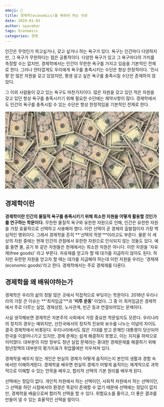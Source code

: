 ```yaml
---
emoji: 🧢
title: 경제학(economics)을 배워야 하는 이유
date: 2019-01-03
author: spacebar
tags: Economics
categories: 경제
---
```


인간은 무엇인가 하고싶거나, 갖고 싶거나 하는 욕구가 있다. 욕구는 인간마다 다양하지만, 그 욕구가 무한하다는 점은 공통적이다. 
다양한 욕구가 있고 그 욕구마다의 가치를 측정할 수는 없지만, 경제학에서는 인간이 무한한 욕구를 가지고 있음을 기본적인 전제로 한다. 
그러나 안타깝게도 우리에게 욕구를 충족시키는 수단은 항상 한정적이다. '진시황'은 많은 자원을 갖고 있었지만, 평생 살고 싶은 욕구를 충족시킬 수단은 존재하지 않았다. 

그 이외 사람들이 갖고 있는 욕구도 마찬가지이다. 많은 자원을 갖고 있던 적은 자원을 갖고 있던 항상 욕구를 충족시키기 위해 필요한 수단에는 제약사항이 많다. 경제학에서도 인간의 욕구를 충족시킬 수 있는 수단은 항상 한정적임을 기본적인 전제로 한다.

![](image1.jpeg)

## 경제학이란
**경제학이란 인간의 물질적 욕구를 충족시키기 위해 희소한 자원을 어떻게 활용할 것인가를 연구하는 학문이다.** 무한한 물질적 욕구와 유한한 자원으로 인해, 인간은 유한한 자원을 가장 효율적으로 선택하고 사용해야 했다. 이런 선택이 곧 경제의 출발점이자 가장 핵심적인 행위이다. 그래서 경제학을 흔히 **'선택의 학문'**이라고도 부른다. 
물론 이 세상의 자원 중에는 현재 인간의 관점에서 유한한 자원으로 인식되지 않는 것들도 있다. 예를 들면 물, 공기 와 같은 자원들은 현재에서는 희소한 자원은 아니다. 이런 자원을 '자유재(free goods)' 라고 부른다. 자유재를 얻고자 할 때 대가를 지급하지 않아도 된다. 하지만 유한한 자원을 얻고자 할 때는 대가를 지급해야 하는데 이런 자원을 우리는 '경제재(economic goods)'라고 한다. 경제학에서는 주로 경제재를 다룬다.

## 경제학을 왜 배워야하는가
경제학은 우리의 삶의 정말 많은 곳에서 직접적으로 부딪히는 학문이다. 2018년 우리나라의 가장 큰 이슈는 **'최저임금'**과 **'미투 운동'** 이었다. 그 중 이 최저임금은 경제학에서 주로 다루는 실업, 경제성장, 노사관계, 빈곤 등과 연결되어있는 문제이다. 

사실 생각해보면 경제학은 자본주의 사회에서 가장 중요한 학문일지도 모른다. 우리나라의 정치의 경우는 예외지만, 선진국에서의 정치적 진보와 보수를 나누는 이념의 차이도 결국 경제학에서 비롯된다. 우리나라에서도 많은 기대를 받고 문재인 대통령이 당선되어 한국을 이끌어나가고 있지만, 경제 문제는 쉽게 해결하지 못했고, 이는 지지율 하락으로 이어졌다. 대부분의 지방 정부도 청년 실업 문제라는 중대한 경제문제를 해결하기 위해 청년정책의 대부분의 평가지표가 취업률에만 치우쳐져 있다. 

경제학을 배우지 않는 개인은 현실의 경제가 어떻게 움직이는지 본인의 생활과 경험 속에서만 이해하게된다. 경제학을 배우면 현실의 경제가 어떻게 움직이는 체계적으로 과학적으로 이해할 수 있는 안목을 배우고, 합리적 선택의 기본 원리를 배우게 된다. 

선택에는 정답이 없다. 개인적 차원에서 하는 선택이던, 사회적 차원에서 하는 선택이던, 그 선택을 하던 시점에서의 환경은 똑같이 존재할 수 없기 때문에 선택에는 정답이 없지만, 경제학을 배움으로써 합리적 선택을 할 수 있다. 위험요소를 줄이고, 더 좋은 결과를 만들어 낼 수 있는 효율적인 선택을 말이다.

```toc
```